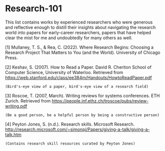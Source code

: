 # Research-101
This list contains works by experienced researchers who were generous and reflective enough to distill their insights about navigating the research world into papers for early-career researchers, papers that have helped clear the mist for me and undoubtedly for many others as well.

[1] Mullaney, T. S., & Rea, C. (2022). Where Research Begins: Choosing a Research Project That Matters to You (and the World). University of Chicago Press.

[2] Keshav, S. (2007). How to Read a Paper. David R. Cheriton School of Computer Science, University of Waterloo. Retrieved from https://web.stanford.edu/class/ee384m/Handouts/HowtoReadPaper.pdf
    
    (Bird's-eye view of a paper, bird's-eye view of a research field)

[3] Roscoe, T. (2007, March). Writing reviews for systems conferences. ETH Zurich. Retrieved from https://people.inf.ethz.ch/troscoe/pubs/review-writing.pdf
    
    (Be a good person, be a helpful person by being a constructive person)

[4] Peyton Jones, S. (n.d.). Research skills. Microsoft Research. http://research.microsoft.com/~simonpj/Papers/giving-a-talk/giving-a-talk.htm
    
    (Contains research skill resources curated by Peyton Jones)
